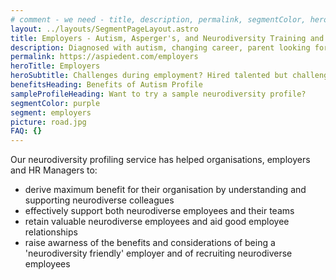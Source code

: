 ```yaml
---
# comment - we need - title, description, permalink, segmentColor, herotitle, heading
layout: ../layouts/SegmentPageLayout.astro
title: Employers - Autism, Asperger's, and Neurodiversity Training and Consulting
description: Diagnosed with autism, changing career, parent looking for help or employer seeking solutions? We have got required toolset.
permalink: https://aspiedent.com/employers
heroTitle: Employers
heroSubtitle: Challenges during employment? Hired talented but challenging individual? Contact us!
benefitsHeading: Benefits of Autism Profile
sampleProfileHeading: Want to try a sample neurodiversity profile?
segmentColor: purple
segment: employers
picture: road.jpg
FAQ: {}
---
```


Our neurodiversity profiling service has helped organisations, employers and HR Managers to:
- derive maximum benefit for their organisation by understanding and supporting neurodiverse colleagues
- effectively support both neurodiverse employees and their teams
- retain valuable neurodiverse employees and aid good employee relationships
- raise awarness of the benefits and considerations of being a 'neurodiversity friendly' employer and of recruiting neurodiverse employees